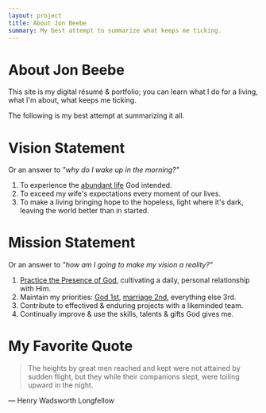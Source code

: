 ```yaml
---
layout: project
title: About Jon Beebe
summary: My best attempt to summarize what keeps me ticking.
---
```


About Jon Beebe
===============

This site is my digital résumé & portfolio; you can learn what I do for a living,
what I'm about, what keeps me ticking.

The following is my best attempt at summarizing it all.

Vision Statement
==============

Or an answer to *"why do I wake up in the morning?"*

1.	To experience the [abundant life](http://www.biblegateway.com/passage/?search=john%2010:10&version=ESV "John 10:10 -- 'I came that they may have life and have it abundantly'") God intended.
2.	To exceed my wife's expectations every moment of our lives.
3.	To make a living bringing hope to the hopeless, light where it's dark, leaving the world better than in started.

Mission Statement
===============

Or an answer to *"how am I going to make my vision a reality?"*

1.	[Practice the Presence of God](http://www.gutenberg.org/ebooks/13871 "Practicing the Presence of God, by Brother Lawrence"), cultivating a daily, personal relationship with Him.
2.	Maintain my priorities: [God 1st](http://www.biblegateway.com/passage/?search=Deuteronomy%206:5&version=NCV "Deuteronomy 6:5 -- 'Love the Lord your God with all your heart, all your soul, and all your strength.'"), [marriage 2nd](http://www.biblegateway.com/passage/?search=Ephesians%205:25&version=NLT "Ephesians 5:25 -- 'For husbands, this means love your wives, just as Christ loved the church. He gave up his life for her.'"), everything else 3rd.
3.	Contribute to effectived & enduring projects with a likeminded team.
4.	Continually improve & use the skills, talents & gifts God gives me.

My Favorite Quote
=================

> The heights by great men reached and kept
> were not attained by sudden flight,
> but they while their companions slept,
> were toiling upward in the night.

&mdash; Henry Wadsworth Longfellow

